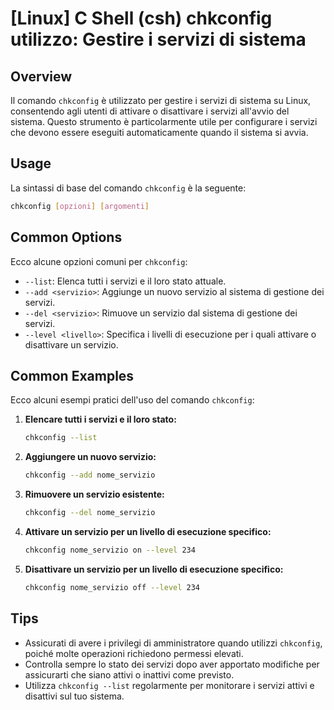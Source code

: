 # [Linux] C Shell (csh) chkconfig utilizzo: Gestire i servizi di sistema

## Overview
Il comando `chkconfig` è utilizzato per gestire i servizi di sistema su Linux, consentendo agli utenti di attivare o disattivare i servizi all'avvio del sistema. Questo strumento è particolarmente utile per configurare i servizi che devono essere eseguiti automaticamente quando il sistema si avvia.

## Usage
La sintassi di base del comando `chkconfig` è la seguente:

```bash
chkconfig [opzioni] [argomenti]
```

## Common Options
Ecco alcune opzioni comuni per `chkconfig`:

- `--list`: Elenca tutti i servizi e il loro stato attuale.
- `--add <servizio>`: Aggiunge un nuovo servizio al sistema di gestione dei servizi.
- `--del <servizio>`: Rimuove un servizio dal sistema di gestione dei servizi.
- `--level <livello>`: Specifica i livelli di esecuzione per i quali attivare o disattivare un servizio.

## Common Examples
Ecco alcuni esempi pratici dell'uso del comando `chkconfig`:

1. **Elencare tutti i servizi e il loro stato:**
   ```bash
   chkconfig --list
   ```

2. **Aggiungere un nuovo servizio:**
   ```bash
   chkconfig --add nome_servizio
   ```

3. **Rimuovere un servizio esistente:**
   ```bash
   chkconfig --del nome_servizio
   ```

4. **Attivare un servizio per un livello di esecuzione specifico:**
   ```bash
   chkconfig nome_servizio on --level 234
   ```

5. **Disattivare un servizio per un livello di esecuzione specifico:**
   ```bash
   chkconfig nome_servizio off --level 234
   ```

## Tips
- Assicurati di avere i privilegi di amministratore quando utilizzi `chkconfig`, poiché molte operazioni richiedono permessi elevati.
- Controlla sempre lo stato dei servizi dopo aver apportato modifiche per assicurarti che siano attivi o inattivi come previsto.
- Utilizza `chkconfig --list` regolarmente per monitorare i servizi attivi e disattivi sul tuo sistema.